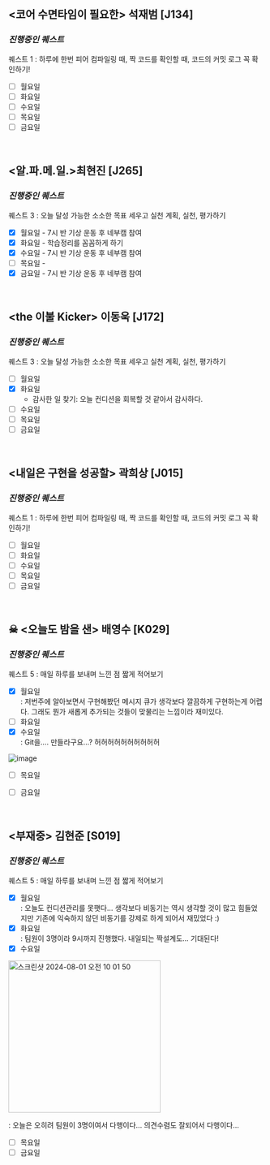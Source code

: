 
## <코어 수면타임이 필요한> 석재범 [J134]

### _**진행중인 퀘스트**_<br>
  퀘스트 1 : 하루에 한번 피어 컴파일링 때, 짝 코드를 확인할 때, 코드의 커밋 로그 꼭 확인하기!

  - [ ] 월요일
  - [ ] 화요일
  - [ ] 수요일
  - [ ] 목요일
  - [ ] 금요일

<br>

## <알.파.메.일.>최현진 [J265]

### _**진행중인 퀘스트**_<br>
  퀘스트 3 : 오늘 달성 가능한 소소한 목표 세우고 실천 계획, 실천, 평가하기

  - [x] 월요일 - 7시 반 기상 운동 후 네부캠 참여
  - [x] 화요일 - 학습정리를 꼼꼼하게 하기
  - [x] 수요일 - 7시 반 기상 운동 후 네부캠 참여
  - [ ] 목요일 - 
  - [x] 금요일 - 7시 반 기상 운동 후 네부캠 참여

<br>

## <the 이불 Kicker> 이동욱 [J172]

### _**진행중인 퀘스트**_<br>
  퀘스트 3 : 오늘 달성 가능한 소소한 목표 세우고 실천 계획, 실천, 평가하기

  - [ ] 월요일
  - [x] 화요일
      - 감사한 일 찾기: 오늘 컨디션을 회복할 것 같아서 감사하다.
  - [ ] 수요일
  - [ ] 목요일
  - [ ] 금요일

<br>

## <내일은 구현을 성공할> 곽희상 [J015]

### _**진행중인 퀘스트**_<br>

  퀘스트 1 : 하루에 한번 피어 컴파일링 때, 짝 코드를 확인할 때, 코드의 커밋 로그 꼭 확인하기!

  - [ ] 월요일
  - [ ] 화요일
  - [ ] 수요일
  - [ ] 목요일
  - [ ] 금요일

<br>

## ☠ <오늘도 밤을 샌> 배영수 [K029]

### _**진행중인 퀘스트**_<br>

  퀘스트 5 : 매일 하루를 보내며 느낀 점 짧게 적어보기

  - [x] 월요일<br>
  : 저번주에 알아보면서 구현해봤던 메시지 큐가 생각보다 깔끔하게 구현하는게 어렵다. 그래도 뭔가 새롭게 추가되는 것들이 맞물리는 느낌이라 재미있다.
  - [ ] 화요일
  - [x] 수요일<br>
  : Git을.... 만들라구요...? 허허허허허허허허허허

  ![image](https://github.com/user-attachments/assets/50e89b89-d5dd-4ad5-842e-39d4d242ea67)

  - [ ] 목요일
  - [ ] 금요일


<br>

## <부재중> 김현준 [S019]

### _**진행중인 퀘스트**_<br>

  퀘스트 5 : 매일 하루를 보내며 느낀 점 짧게 적어보기

  - [x] 월요일<br>
  : 오늘도 컨디션관리를 못햇다... 생각보다 비동기는 역시 생각할 것이 많고 힘들었지만 기존에 익숙하지 않던 비동기를 강제로 하게 되어서 재밌었다 :)
  - [x] 화요일<br>
  : 팀원이 3명이라 9시까지 진행했다. 내일되는 짝설계도... 기대된다!<br>
  - [x] 수요일

<img width="300" alt="스크린샷 2024-08-01 오전 10 01 50" src="https://github.com/user-attachments/assets/915b78a1-4764-4728-a5cd-1e0ce7c937da">

  : 오늘은 오히려 팀원이 3명이여서 다행이다... 의견수렴도 잘되어서 다행이다...<br>
  - [ ] 목요일
  - [ ] 금요일
